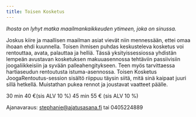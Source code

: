 ```yaml
---
title: Toisen Kosketus
---
```


*Ihosta on lyhyt matka maailmankaikkeuden ytimeen, joka on sinussa.* 

Joskus kiire ja maallisen maailman asiat vievät niin mennessään, ettei omaa ihoaan ehdi kuunnella. Toisen ihmisen puhdas keskusteleva kosketus voi rentouttaa, avata, palauttaa ja helliä. Tässä yksityissessiossa yhdistän lempeän avustavan kosketuksen makuuasennossa tehtäviin passiivisiin joogaliikkeisiin ja syvään palleahengitykseen. Teen myös tarvittaessa hartiaseudun rentoutusta istuma-asennossa. Toisen Kosketus JoogaRentoutus-session sisältö riippuu täysin siitä, mitä sinä kaipaat juuri sillä hetkellä. Muistathan pukea rennot ja joustavat vaatteet päälle.

30 min 40 €(sis ALV 10 %)
45 min 55 € (sis ALV 10 %)

Ajanavaraus: stephanie@ajatusasana.fi tai 0405224889
